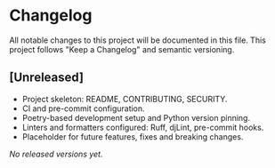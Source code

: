 # Changelog

All notable changes to this project will be documented in this file.
This project follows "Keep a Changelog" and semantic versioning.

## [Unreleased]

- Project skeleton: README, CONTRIBUTING, SECURITY.
- CI and pre-commit configuration.
- Poetry-based development setup and Python version pinning.
- Linters and formatters configured: Ruff, djLint, pre-commit hooks.
- Placeholder for future features, fixes and breaking changes.

*No released versions yet.*
